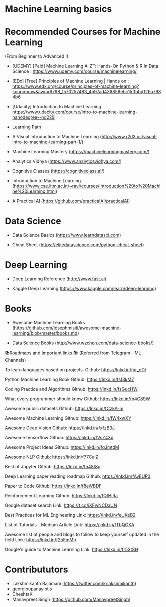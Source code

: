 # Machine Learning basics


# Recommended Courses for Machine Learning 
(From Beginner to Advanced !)

- [UDEMY] [Paid] Machine Learning A-Z™: Hands-On Python & R In Data Science : https://www.udemy.com/course/machinelearning/

- [EDx] [Free] Principles of Machine Learning | Hands on : https://www.edx.org/course/principles-of-machine-learning?source=aw&awc=6798_1570257483_4597ad436859ebc15ffbbd126a7634b6

- [Udacity] Introduction to Machine Learning 
https://www.udacity.com/course/intro-to-machine-learning-nanodegree--nd229

- [Learning Path](https://www.analyticsvidhya.com/learning-path-learn-machine-learning/)

- A Visual Introduction to Machine Learning (http://www.r2d3.us/visual-intro-to-machine-learning-part-1/)

- Machine Learning Mastery (https://machinelearningmastery.com/)

- Analytics Vidhya (https://www.analyticsvidhya.com/)

- Cognitive Classes (https://cognitiveclass.ai/)

- Introduction to Machine Learning (https://www.cse.iitm.ac.in/~ravi/courses/Introduction%20to%20Machine%20Learning.html)

- A Practical AI (https://github.com/practicalAI/practicalAI)

# Data Science

- Data Science Basics (https://www.learndatasci.com)

- Cheat Sheet (https://elitedatascience.com/python-cheat-sheet)

# Deep Learning 

- Deep Learning Reference (http://www.fast.ai)

- Kaggle Deep Learning (https://www.kaggle.com/learn/deep-learning)

# Books 

- Awesome Machine Learning Books (https://github.com/josephmisiti/awesome-machine-learning/blob/master/books.md)

- Data Science Books (http://www.wzchen.com/data-science-books/)


📚Roadmaps and Important links.📚 (Referred from Telegram - ML Channels)

To learn languages based on projects.
Github: https://lnkd.in/fxr_dDt

Python Machine Learning Book
Github: https://lnkd.in/fsf3kM7

Coding Practice and Algorithms
Github: https://lnkd.in/fsGucHW

What every programmer should know
Github: https://lnkd.in/fn4C89W

Awesome public datasets
Github: https://lnkd.in/fCzkA-m

Awesome Machine Learning
Github: https://lnkd.in/fW4xwXY

Awesome Deep Vision
Github: https://lnkd.in/fxfzB3J

Awesome tensorflow
Github: https://lnkd.in/fVsZ4Xd

Awesome Project Ideas
Github: https://lnkd.in/fqJmtdM

Awesome NLP
Github: https://lnkd.in/f77CaiZ

Best of Jupyter
Github: https://lnkd.in/fh48t8q

Deep Learning paper reading roadmap
Github: https://lnkd.in/fAvEUP3

Paper to Code
Github: https://lnkd.in/f8eWBDF

Reinforcement Learning
Github: https://lnkd.in/fQtHiRa

Google dataset search
Link: https://t.co/iXFwNCDaUN

Best Practices for ML Engineering
Link: https://lnkd.in/feUKeB2

List of Tutorials - Medium Article
Link: https://lnkd.in/fTbQGXA

Awesome list of people and blogs to follow to keep yourself updated in the field
Link: https://lnkd.in/f2bFmMp

Google's guide to Machine Learning
Link: https://lnkd.in/fr5StSH


# Contribututors
- Lakshmikanth Rajamani (https://twitter.com/krlakshmikanth)
- georgioupanayiotis
- CheshtaK
- Manavpreet Singh (https://github.com/ManavpreetSingh)
